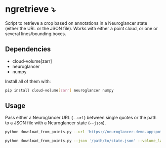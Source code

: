 # ngretrieve ⤵️
Script to retrieve a crop based on annotations in a Neuroglancer state (either the URL or the JSON file). Works with either a point cloud, or one or several lines/bounding boxes.

## Dependencies

- cloud-volume[zarr]
- neuroglancer
- numpy

Install all of them with:

```bash
pip install cloud-volume[zarr] neuroglancer numpy
```

## Usage

Pass either a Neuroglancer URL (`--url`) between single quotes or the path to a JSON file with a Neuroglancer state (`--json`).

```bash
python download_from_points.py --url 'https://neuroglancer-demo.appspot.com/#!...' --volume_layer_name "layer1" --bbox_layer_name "layer2" [--output_dir '/path/to/output/'] [--margin 50] [--log]
```

```bash
python download_from_points.py --json '/path/to/state.json' --volume_layer_name "layer1" --bbox_layer_name "layer2" [--output_dir '/path/to/output/'] [--margin 50] [--log]
```
